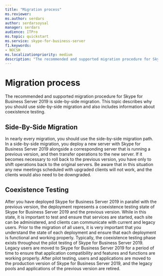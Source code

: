 ```yaml
---
title: "Migration process"
ms.reviewer: 
ms.author: serdars
author: serdarsoysal
manager: serdars
audience: ITPro
ms.topic: quickstart
ms.service: skype-for-business-server
f1.keywords:
- NOCSH
ms.localizationpriority: medium
description: "The recommended and supported migration procedure for Skype for Business Server 2019 is side-by-side migration. This topic describes why you should use side-by-side migration and also includes information about coexistence testing."
---
```


# Migration process

The recommended and supported migration procedure for Skype for Business Server 2019 is side-by-side migration. This topic describes why you should use side-by-side migration and also includes information about coexistence testing.
  
## Side-By-Side Migration

In nearly every migration, you should use the side-by-side migration path. In a side-by-side migration, you deploy a new server with Skype for Business Server 2019 alongside a corresponding server that is running a previous version, and then transfer operations to the new server. If it becomes necessary to roll back to the previous version, you have only to shift operations back to the original servers. Be aware that in this situation any new meetings scheduled with upgraded clients will not work, and the clients would also need to be downgraded.
  
## Coexistence Testing

After you have deployed Skype for Business Server 2019 in parallel with the previous version, the deployment represents a coexistence testing state of Skype for Business Server 2019 and the previous version. While in this state, it is important to test and ensure that services are started, each site can be administered, and clients can communicate with current and legacy users. Prior to the migration of all users, it is very important that you understand the state of each deployment and ensure that each deployment is functional and working properly. Typically, the coexistence testing phase exists throughout the pilot testing of Skype for Business Server 2019. Legacy users are moved to Skype for Business Server 2019 for a period of time to ensure that application compatibility and features and functions are working properly. After pilot testing, users and applications are moved to the production version of Skype for Business Server 2019, and the legacy pools and applications of the previous version are retired.
  
